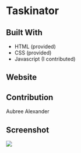 # Taskinator

## Built With
* HTML (provided)
* CSS (provided)
* Javascript (I contributed)

## Website


## Contribution
Aubree Alexander

## Screenshot
<img src="./assets/images/password-generator-screenshot" />
